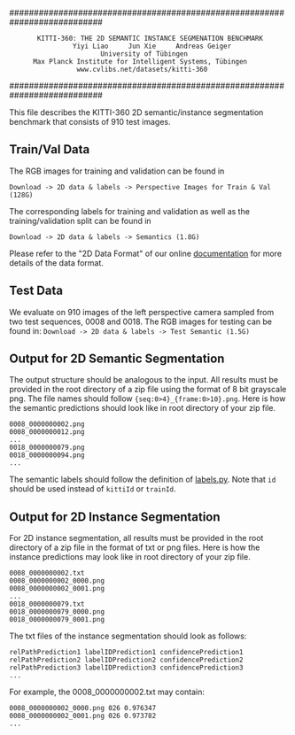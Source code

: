 ###########################################################################

           KITTI-360: THE 2D SEMANTIC INSTANCE SEGMENATION BENCHMARK          
                    Yiyi Liao     Jun Xie     Andreas Geiger                  
                           University of Tübingen                        
          Max Planck Institute for Intelligent Systems, Tübingen         
                     www.cvlibs.net/datasets/kitti-360                   

###########################################################################



This file describes the KITTI-360 2D semantic/instance segmentation benchmark that consists of 910 test images. 


## Train/Val Data ##

The RGB images for training and validation can be found in 
```
Download -> 2D data & labels -> Perspective Images for Train & Val (128G)
```
The corresponding labels for training and validation as well as the training/validation split can be found in 
```
Download -> 2D data & labels -> Semantics (1.8G) 
```
Please refer to the "2D Data Format" of our online [documentation](http://www.cvlibs.net/datasets/kitti-360/documentation.php) for more details of the data format.


## Test Data ##

We evaluate on 910 images of the left perspective camera sampled from two test
sequences, 0008 and 0018. The RGB images for testing can be found in: ```
Download -> 2D data & labels -> Test Semantic (1.5G) ```

## Output for 2D Semantic Segmentation ##

The output structure should be analogous to the input.
All results must be provided in the root directory of a zip file using the format of 8 bit grayscale png. The file names should follow `{seq:0>4}_{frame:0>10}.png`. Here is how the semantic predictions should look like in root directory of your zip file. 
```
0008_0000000002.png
0008_0000000012.png
...
0018_0000000079.png
0018_0000000094.png
...
```
The semantic labels should follow the definition of [labels.py](https://github.com/autonomousvision/kitti360Scripts/blob/master/kitti360scripts/helpers/labels.py). Note that `id` should be used instead of `kittiId` or `trainId`.

## Output for 2D Instance Segmentation ##

For 2D instance segmentation, all results must be provided in the root directory of a zip file in the format of txt or png files. Here is how the instance predictions may look like in root directory of your zip file. 
```
0008_0000000002.txt
0008_0000000002_0000.png
0008_0000000002_0001.png
...
0018_0000000079.txt
0018_0000000079_0000.png
0018_0000000079_0001.png
```
The txt files of the instance segmentation should look as follows:
```
relPathPrediction1 labelIDPrediction1 confidencePrediction1
relPathPrediction2 labelIDPrediction2 confidencePrediction2
relPathPrediction3 labelIDPrediction3 confidencePrediction3
...
```

For example, the 0008_0000000002.txt may contain:
```
0008_0000000002_0000.png 026 0.976347
0008_0000000002_0001.png 026 0.973782
...
```
